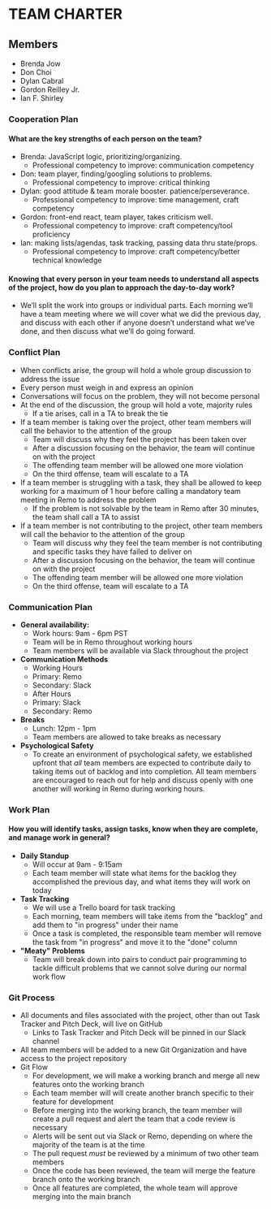 # TEAM CHARTER

## Members

- Brenda Jow
- Don Choi
- Dylan Cabral
- Gordon Reilley Jr.
- Ian F. Shirley

### Cooperation Plan

#### What are the key strengths of each person on the team?

- Brenda: JavaScript logic, prioritizing/organizing.
  - Professional competency to improve: communication competency
- Don: team player, finding/googling solutions to problems.
  - Professional competency to improve: critical thinking
- Dylan: good attitude & team morale booster. patience/perseverance.
  - Professional competency to improve: time management, craft competency
- Gordon: front-end react, team player, takes criticism well.
  - Professional competency to improve: craft competency/tool proficiency
- Ian: making lists/agendas, task tracking, passing data thru state/props.
  - Professional competency to improve: craft competency/better technical knowledge

#### Knowing that every person in your team needs to understand all aspects of the project, how do you plan to approach the day-to-day work?

- We’ll split the work into groups or individual parts. Each morning we’ll have a team meeting where we will cover what we did the previous day, and discuss with each other if anyone doesn’t understand what we’ve done, and then discuss what we’ll do going forward.

### Conflict Plan

- When conflicts arise, the group will hold a whole group discussion to address the issue
- Every person must weigh in and express an opinion
- Conversations will focus on the problem, they will not become personal
- At the end of the discussion, the group will hold a vote, majority rules
  - If a tie arises, call in a TA to break the tie
- If a team member is taking over the project, other team members will call the behavior to the attention of the group
  - Team will discuss why they feel the project has been taken over
  - After a discussion focusing on the behavior, the team will continue on with the project
  - The offending team member will be allowed one more violation
   - On the third offense, team will escalate to a TA
- If a team member is struggling with a task, they shall be allowed to keep working for a maximum of 1 hour before calling a mandatory team meeting in Remo to address the problem
  - If the problem is not solvable by the team in Remo after 30 minutes, the team shall call a TA to assist
- If a team member is not contributing to the project, other team members will call the behavior to the attention of the group
  - Team will discuss why they feel the team member is not contributing and specific tasks they have failed to deliver on
  - After a discussion focusing on the behavior, the team will continue on with the project
  - The offending team member will be allowed one more violation
   - On the third offense, team will escalate to a TA

### Communication Plan

* **General availability:**
  * Work hours: 9am - 6pm PST
  * Team will be in Remo throughout working hours
  * Team members will be available via Slack throughout the project
* **Communication Methods**
  * Working Hours
   * Primary: Remo
   * Secondary: Slack
  * After Hours
   * Primary: Slack
   * Secondary: Remo
* **Breaks**
  * Lunch: 12pm - 1pm
  * Team members are allowed to take breaks as necessary
* **Psychological Safety**
  * To create an environment of psychological safety, we established upfront that *all* team members are expected to contribute daily to taking items out of backlog and into completion. All team members are encouraged to reach out for help and discuss openly with one another will working in Remo during working hours.

### Work Plan

#### How you will identify tasks, assign tasks, know when they are complete, and manage work in general?

* **Daily Standup**
  * Will occur at 9am - 9:15am
  * Each team member will state what items for the backlog they accomplished the previous day, and what items they will work on today
* **Task Tracking**
  * We will use a Trello board for task tracking
  * Each morning, team members will take items from the "backlog" and add them to "in progress" under their name
  * Once a task is completed, the responsible team member will remove the task from "in progress" and move it to the "done" column
* **"Meaty" Problems**
  * Team will break down into pairs to conduct pair programming to tackle difficult problems that we cannot solve during our normal work flow

### Git Process

* All documents and files associated with the project, other than out Task Tracker and Pitch Deck, will live on GitHub
  * Links to Task Tracker and Pitch Deck will be pinned in our Slack channel
* All team members will be added to a new Git Organization and have access to the project repository
* Git Flow
  * For development, we will make a working branch and merge all new features onto the working branch
  * Each team member will will create another branch specific to their feature for development
  * Before merging into the working branch, the team member will create a pull request and alert the team that a code review is necessary
   * Alerts will be sent out via Slack or Remo, depending on where the majority of the team is at the time
  * The pull request *must* be reviewed by a minimum of two other team members
  * Once the code has been reviewed, the team will merge the feature branch onto the working branch
  * Once all features are completed, the whole team will approve merging into the main branch




